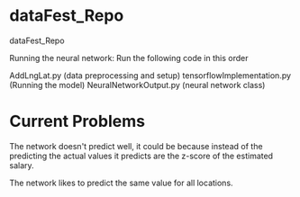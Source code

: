 # dataFest_Repo
dataFest_Repo

Running the neural network:
Run the following code in this order

AddLngLat.py (data preprocessing and setup)
tensorflowImplementation.py (Running the model)
NeuralNetworkOutput.py (neural network class)


# Current Problems
The network doesn't predict well, it could be because instead of the predicting the actual values it predicts are the z-score of the estimated salary.

The network likes to predict the same value for all locations.